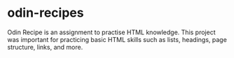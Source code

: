 # odin-recipes
Odin Recipe is an assignment to practise HTML knowledge. This project was important for practicing basic HTML skills such as lists, headings, page structure, links, and more. 
